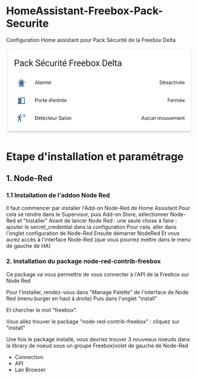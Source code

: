 # HomeAssistant-Freebox-Pack-Securite
Configuration Home assistant pour Pack Sécurité de la Freebox Delta

![Alt text](ScreenShot-Freebox-Delta-pack-securite-HomeAssistant.png?raw=true "Screen Shot")


# Etape d'installation et paramétrage 

## 1. Node-Red
### 1.1 Installation de l'addon Node Red
Il faut commencer par installer l'Add-on Node-Red de Home Assistant
Pour cela se rendre dans le Supervisor, puis Add-on Store, sélectionner Node-Red et "Installer"
Avant de lancer Node Red : une seule chose à faire : ajouter le secret_credential dans la configuration
Pour cela, aller dans l'onglet configuration de Node-Red
Ensuite démarrer NodeRed
Et vous aurez accès à l'interface Node-Red (que vous pourrez mettre dans le menu de gauche de HA)

### 2. Installation du package node-red-contrib-freebox

Ce package va vous permettre de vous connecter à l'API de la Freebox sur Node Red

Pour l'installer, rendez-vous dans "Manage Palette" de l'interface de Node Red (menu burger en haut à droite)
Puis dans l'onglet "install"

Et chercher le mot "freebox".

Vous allez trouver le package "node-red-contrib-freebox" : cliquez sur "install"

Une fois le package installé, vous devriez trouver 3 nouveaux noeuds dans la library de noeud sous un groupe Freebox(volet de gauche de Node-Red

- Connection
- API 
- Lan Browser






